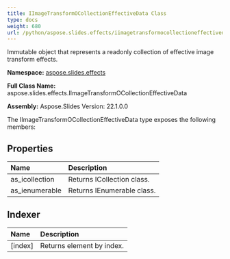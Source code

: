 ```yaml
---
title: IImageTransformOCollectionEffectiveData Class
type: docs
weight: 680
url: /python/aspose.slides.effects/iimagetransformocollectioneffectivedata/
---
```


Immutable object that represents a readonly collection of effective image transform effects.

**Namespace:** [aspose.slides.effects](/python/aspose.slides.effects/)

**Full Class Name:** aspose.slides.effects.IImageTransformOCollectionEffectiveData

**Assembly:**  Aspose.Slides Version: 22.1.0.0

The IImageTransformOCollectionEffectiveData type exposes the following members:
## **Properties**
|**Name**|**Description**|
| :- | :- |
|as_icollection|Returns ICollection class.|
|as_ienumerable|Returns IEnumerable class.|
## **Indexer**
|**Name**|**Description**|
| :- | :- |
|[index]|Returns element by index.|
